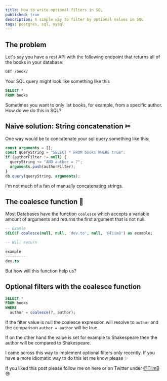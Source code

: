 ```yaml
---
title: How to write optional filters in SQL
published: true
description: A simple way to filter by optional values in SQL
tags: postgres, sql, mysql
---
```


## The problem

Let's say you have a rest API with the following endpoint that returns all of the books in your database:

```rest
GET /book/
```

Your SQL query might look like something like this

```sql
SELECT *
FROM books
```

Sometimes you want to only list books, for example, from a specific author. How do we do this in SQL?

## Naive solution: String concatenation ✂

One way would be to concatenate your sql query something like this:

```js
const arguments = [];
const queryString = "SELECT * FROM books WHERE true";
if (authorFilter != null) {
  queryString += "AND author = ?";
  arguments.push(authorFilter);
}
db.query(queryString, arguments);
```

I'm not much of a fan of manually concatenating strings.

## The coalesce function 🌟

Most Databases have the function `coalesce` which accepts a variable amount of arguments and returns the first argument that is not null.

```sql
-- Examle
SELECT coalesce(null, null, 'dev.to', null, '@TiimB') as example;

-- Will return

example
---------
dev.to
```

But how will this function help us?

## Optional filters with the coalesce function

```sql
SELECT *
FROM books
WHERE
  author = coalesce(?, author);
```

If the filter value is null the coalesce expression will resolve to `author`
and the comparison `author = author` will be true.

If on the other hand the value is set for example to Shakespeare then the author will be compared to Shakespeare.

I came across this way to implement optional filters only recently. If you have a more idiomatic way to do this let me know please ✨

If you liked this post please follow me on here or on Twitter under [@TiimB](https://twitter.com/TiimB) 😎
